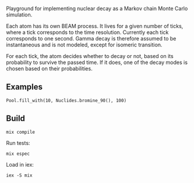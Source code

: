
Playground for implementing nuclear decay as a Markov chain Monte Carlo simulation.

Each atom has its own BEAM process. It lives for a given number of ticks, where a tick corresponds to the time resolution. Currently each tick corresponds to one second. Gamma decay is therefore assumed to be instantaneous and is not modeled, except for isomeric transition.

For each tick, the atom decides whether to decay or not, based on its probability to survive the passed time. If it does, one of the decay modes is chosen based on their probabilities. 

## Examples

```
Pool.fill_with(10, Nuclides.bromine_90(), 100)
```

## Build

```
mix compile
```

Run tests:
```
mix espec
```

Load in iex:
```
iex -S mix
```
